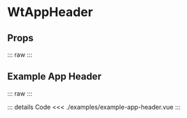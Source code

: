 <script setup>
import Docs from './wt-app-header-docs.vue';
import ExampleAppHeader from './examples/example-app-header.vue';
</script>

# WtAppHeader

## Props
::: raw
<Docs/>
:::

## Example App Header
::: raw
<ExampleAppHeader/>
:::

::: details Code
<<< ./examples/example-app-header.vue
:::
